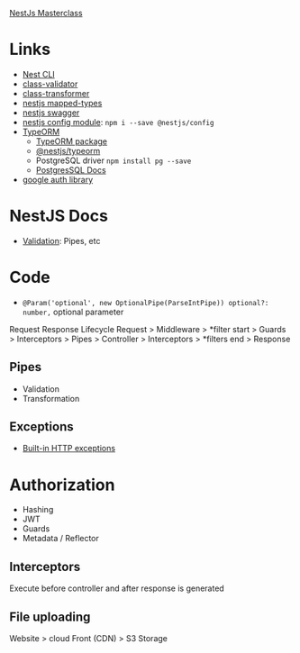 [NestJs Masterclass](https://www.udemy.com/share/10bAMJ3@BEy_KYScW6iUILWZIeAvhJXyXv-ful6qjEDX93R4QsWvQusLltG7PVCUkcw5PxlJkQ==/)

# Links

- [Nest CLI]()
- [class-validator](https://github.com/typestack/class-validator)
- [class-transformer](https://www.npmjs.com/package/class-transformer)
- [nestjs mapped-types](https://github.com/nestjs/mapped-types)
- [nestjs swagger](https://docs.nestjs.com/openapi/introduction)
- [nestjs config module](https://docs.nestjs.com/techniques/configuration): `npm i --save @nestjs/config`
- [TypeORM](https://typeorm.io/)
  - [TypeORM package](https://github.com/typeorm/typeorm)
  - [@nestjs/typeorm](https://github.com/nestjs/typeorm#readme)
  - PostgreSQL driver `npm install pg --save`
  - [PostgresSQL Docs](https://www.postgresql.org/docs/17/index.html)
- [google auth library](https://github.com/googleapis/google-auth-library-nodejs)

# NestJS Docs

- [Validation](https://docs.nestjs.com/techniques/validation): Pipes, etc

# Code

- `@Param('optional', new OptionalPipe(ParseIntPipe)) optional?: number,` optional parameter

Request Response Lifecycle
Request > Middleware >
*filter start >
Guards > Interceptors > Pipes > Controller > Interceptors >
*filters end >
Response

## Pipes

- Validation
- Transformation

## Exceptions

- [Built-in HTTP exceptions](https://docs.nestjs.com/exception-filters#built-in-http-exceptions)

# Authorization

- Hashing
- JWT
- Guards
- Metadata / Reflector

## Interceptors

Execute before controller and after response is generated

## File uploading

Website > cloud Front (CDN) > S3 Storage
